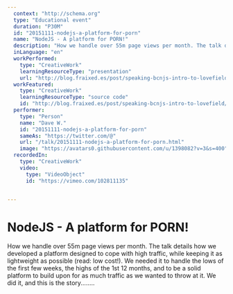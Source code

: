 ```yaml
---
  context: "http://schema.org"
  type: "Educational event"
  duration: "P30M"
  id: "20151111-nodejs-a-platform-for-porn"
  name: "NodeJS - A platform for PORN!"
  description: "How we handle over 55m page views per month. The talk details how we developed a platform designed to cope with high traffic, while keeping it as lightweight as possible (read: low cost!). We needed it to handle the lows of the first few weeks, the highs of the 1st 12 months, and to be a solid platform to build upon for as much traffic as we wanted to throw at it. We did it, and this is the story........"
  inLanguage: "en"
  workPerformed: 
    type: "CreativeWork"
    learningResourceType: "presentation"
    url: "http://blog.fraixed.es/post/speaking-bcnjs-intro-to-lovefield/"
  workFeatured: 
    type: "CreativeWork"
    learningResourceType: "source code"
    id: "http://blog.fraixed.es/post/speaking-bcnjs-intro-to-lovefield/"
  performer: 
    type: "Person"
    name: "Dave W."
    id: "20151111-nodejs-a-platform-for-porn"
    sameAs: "https://twitter.com/@"
    url: "/talk/20151111-nodejs-a-platform-for-porn.html"
    image: "https://avatars0.githubusercontent.com/u/1398082?v=3&s=400"
  recordedIn: 
    type: "CreativeWork"
    video: 
      type: "VideoObject"
      id: "https://vimeo.com/102811135"


---
```

# NodeJS - A platform for PORN!

How we handle over 55m page views per month. The talk details how we developed a platform designed to cope with high traffic, while keeping it as lightweight as possible (read: low cost!). We needed it to handle the lows of the first few weeks, the highs of the 1st 12 months, and to be a solid platform to build upon for as much traffic as we wanted to throw at it. We did it, and this is the story........